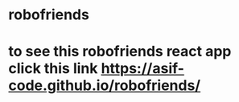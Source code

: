 # robofriends
# to see this robofriends react app click this link https://asif-code.github.io/robofriends/
